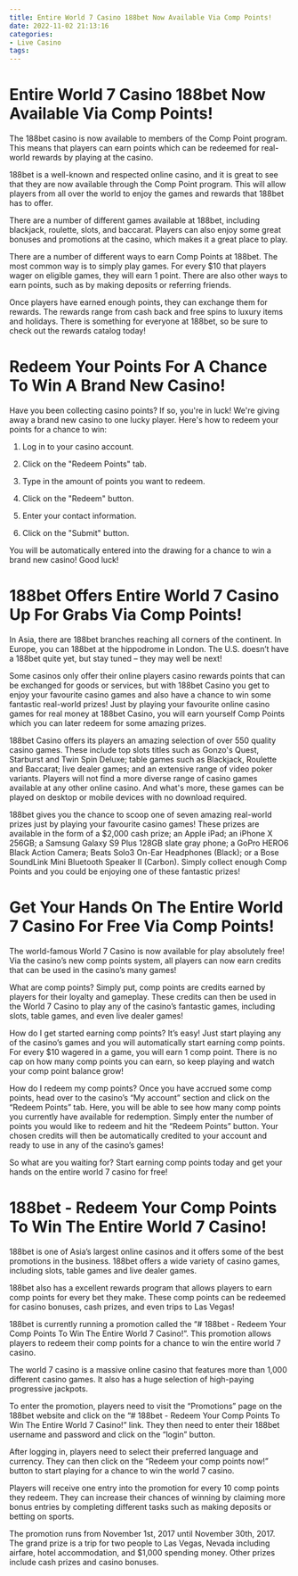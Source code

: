 ```yaml
---
title: Entire World 7 Casino 188bet Now Available Via Comp Points!
date: 2022-11-02 21:13:16
categories:
- Live Casino
tags:
---
```



#  Entire World 7 Casino 188bet Now Available Via Comp Points!

The 188bet casino is now available to members of the Comp Point program. This means that players can earn points which can be redeemed for real-world rewards by playing at the casino.

188bet is a well-known and respected online casino, and it is great to see that they are now available through the Comp Point program. This will allow players from all over the world to enjoy the games and rewards that 188bet has to offer.

There are a number of different games available at 188bet, including blackjack, roulette, slots, and baccarat. Players can also enjoy some great bonuses and promotions at the casino, which makes it a great place to play.

There are a number of different ways to earn Comp Points at 188bet. The most common way is to simply play games. For every $10 that players wager on eligible games, they will earn 1 point. There are also other ways to earn points, such as by making deposits or referring friends.

Once players have earned enough points, they can exchange them for rewards. The rewards range from cash back and free spins to luxury items and holidays. There is something for everyone at 188bet, so be sure to check out the rewards catalog today!

#  Redeem Your Points For A Chance To Win A Brand New Casino!

Have you been collecting casino points? If so, you're in luck! We're giving away a brand new casino to one lucky player. Here's how to redeem your points for a chance to win:

1. Log in to your casino account.

2. Click on the "Redeem Points" tab.

3. Type in the amount of points you want to redeem.

4. Click on the "Redeem" button.

5. Enter your contact information.

6. Click on the "Submit" button.

You will be automatically entered into the drawing for a chance to win a brand new casino! Good luck!

#  188bet Offers Entire World 7 Casino Up For Grabs Via Comp Points!

In Asia, there are 188bet branches reaching all corners of the continent. In Europe, you can 188bet at the hippodrome in London. The U.S. doesn’t have a 188bet quite yet, but stay tuned – they may well be next!

Some casinos only offer their online players casino rewards points that can be exchanged for goods or services, but with 188bet Casino you get to enjoy your favourite casino games and also have a chance to win some fantastic real-world prizes! Just by playing your favourite online casino games for real money at 188bet Casino, you will earn yourself Comp Points which you can later redeem for some amazing prizes.

188bet Casino offers its players an amazing selection of over 550 quality casino games. These include top slots titles such as Gonzo's Quest, Starburst and Twin Spin Deluxe; table games such as Blackjack, Roulette and Baccarat; live dealer games; and an extensive range of video poker variants. Players will not find a more diverse range of casino games available at any other online casino. And what's more, these games can be played on desktop or mobile devices with no download required.

188bet gives you the chance to scoop one of seven amazing real-world prizes just by playing your favourite casino games! These prizes are available in the form of a $2,000 cash prize; an Apple iPad; an iPhone X 256GB; a Samsung Galaxy S9 Plus 128GB slate gray phone; a GoPro HERO6 Black Action Camera; Beats Solo3 On-Ear Headphones (Black); or a Bose SoundLink Mini Bluetooth Speaker II (Carbon). Simply collect enough Comp Points and you could be enjoying one of these fantastic prizes!

#  Get Your Hands On The Entire World 7 Casino For Free Via Comp Points!

The world-famous World 7 Casino is now available for play absolutely free! Via the casino’s new comp points system, all players can now earn credits that can be used in the casino’s many games!

What are comp points? Simply put, comp points are credits earned by players for their loyalty and gameplay. These credits can then be used in the World 7 Casino to play any of the casino’s fantastic games, including slots, table games, and even live dealer games!

How do I get started earning comp points? It’s easy! Just start playing any of the casino’s games and you will automatically start earning comp points. For every $10 wagered in a game, you will earn 1 comp point. There is no cap on how many comp points you can earn, so keep playing and watch your comp point balance grow!

How do I redeem my comp points? Once you have accrued some comp points, head over to the casino’s “My account” section and click on the “Redeem Points” tab. Here, you will be able to see how many comp points you currently have available for redemption. Simply enter the number of points you would like to redeem and hit the “Redeem Points” button. Your chosen credits will then be automatically credited to your account and ready to use in any of the casino’s games!

So what are you waiting for? Start earning comp points today and get your hands on the entire world 7 casino for free!

# 188bet - Redeem Your Comp Points To Win The Entire World 7 Casino!

188bet is one of Asia’s largest online casinos and it offers some of the best promotions in the business. 188bet offers a wide variety of casino games, including slots, table games and live dealer games.

188bet also has a excellent rewards program that allows players to earn comp points for every bet they make. These comp points can be redeemed for casino bonuses, cash prizes, and even trips to Las Vegas!

188bet is currently running a promotion called the “# 188bet - Redeem Your Comp Points To Win The Entire World 7 Casino!”. This promotion allows players to redeem their comp points for a chance to win the entire world 7 casino.

The world 7 casino is a massive online casino that features more than 1,000 different casino games. It also has a huge selection of high-paying progressive jackpots.

To enter the promotion, players need to visit the “Promotions” page on the 188bet website and click on the “# 188bet - Redeem Your Comp Points To Win The Entire World 7 Casino!” link. They then need to enter their 188bet username and password and click on the “login” button.

After logging in, players need to select their preferred language and currency. They can then click on the “Redeem your comp points now!” button to start playing for a chance to win the world 7 casino.

Players will receive one entry into the promotion for every 10 comp points they redeem. They can increase their chances of winning by claiming more bonus entries by completing different tasks such as making deposits or betting on sports.

The promotion runs from November 1st, 2017 until November 30th, 2017. The grand prize is a trip for two people to Las Vegas, Nevada including airfare, hotel accommodation, and $1,000 spending money. Other prizes include cash prizes and casino bonuses.